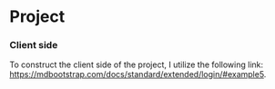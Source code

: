 # Project

### Client side
 To construct the client side of the project, I utilize the following link: https://mdbootstrap.com/docs/standard/extended/login/#example5.